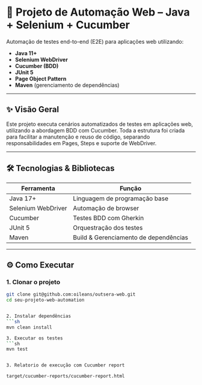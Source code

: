 # 🚀 Projeto de Automação Web – Java + Selenium + Cucumber

Automação de testes end-to-end (E2E) para aplicações web utilizando:
- **Java 11+**
- **Selenium WebDriver**
- **Cucumber (BDD)**
- **JUnit 5**
- **Page Object Pattern**
- **Maven** (gerenciamento de dependências)

---

## ✨ Visão Geral

Este projeto executa cenários automatizados de testes em aplicações web, utilizando a abordagem BDD com Cucumber. Toda a estrutura foi criada para facilitar a manutenção e reuso de código, separando responsabilidades em Pages, Steps e suporte de WebDriver.

---

## 🛠️ Tecnologias & Bibliotecas

| Ferramenta         | Função                                      |
|--------------------|---------------------------------------------|
| Java 17+           | Linguagem de programação base               |
| Selenium WebDriver | Automação de browser                        |
| Cucumber           | Testes BDD com Gherkin                      |
| JUnit 5            | Orquestração dos testes                     |
| Maven              | Build & Gerenciamento de dependências        |

---

## ⚙️ Como Executar

### 1. **Clonar o projeto**

```sh
git clone git@github.com:oileans/outsera-web.git
cd seu-projeto-web-automation


2. Instalar dependências
```sh
mvn clean install

3. Executar os testes
```sh
mvn test


3. Relatorio de execução com Cucumber report

target/cucumber-reports/cucumber-report.html
